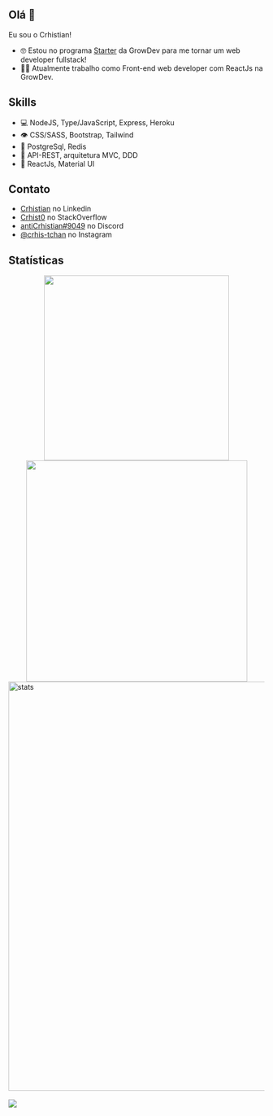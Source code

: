 ## Olá 👋
Eu sou o Crhistian!



- 🤓 Estou no programa [Starter](https://www.growdev.com.br/starter) da GrowDev para me tornar um web developer fullstack! 
- 👨‍💻 Atualmente trabalho como Front-end web developer com ReactJs na GrowDev. 

## Skills
- 💻 NodeJS, Type/JavaScript, Express, Heroku
- 👁️ CSS/SASS, Bootstrap, Tailwind
- 💾 PostgreSql, Redis
- 💭 API-REST, arquitetura MVC, DDD
- 🧩 ReactJs, Material UI

## Contato
- [Crhistian](https://www.linkedin.com/in/crhistian-de-oliveira-b35841161/) no Linkedin
- [Crhist0](https://stackoverflow.com/users/edit/18503978) no StackOverflow
- [antiCrhistian#9049](./) no Discord
- [@crhis-tchan](https://www.instagram.com/crhis_tchan/) no Instagram

## Statísticas

<a href="https://github.com/Crhist0">
<div align="center">
<img  width="364px"  src="https://github-readme-stats.vercel.app/api/top-langs/?username=Crhist0&layout=compact&langs_count=7&theme=onedark"/>
<img  width="435px"  src="https://github-readme-stats.vercel.app/api?username=Crhist0&show_icons=true&theme=onedark&include_all_commits=true&count_private=true"/>
</div>
<img  width="805px"  align="center" src="https://github-readme-streak-stats.herokuapp.com/?user=Crhist0&theme=onedark" alt="stats" />
<br>
<br>
<img src="https://github-profile-trophy.vercel.app/?username=Crhist0&theme=onedark&title=Stars,Followers,Commit,Repo&margin-w=30&margin-h=30&row=1&column=4&no-frame=true"/>

  
  

  

